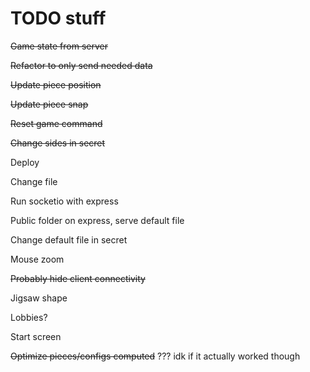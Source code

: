 # TODO stuff

~~Game state from server~~

~~Refactor to only send needed data~~

~~Update piece position~~

~~Update piece snap~~

~~Reset game command~~

~~Change sides in secret~~

Deploy

Change file

Run socketio with express

Public folder on express, serve default file

Change default file in secret

Mouse zoom

~~Probably hide client connectivity~~

Jigsaw shape

Lobbies?

Start screen

~~Optimize pieces/configs computed~~ ??? idk if it actually worked though
